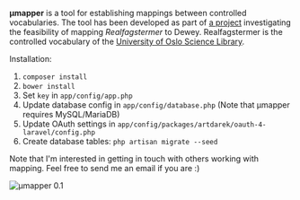 **μmapper** is a tool for establishing mappings between controlled vocabularies.
The tool has been developed as part of <a href="http://www.ub.uio.no/om/prosjekter/deweymapping/index.html">a project</a>
investigating the feasibility of mapping *Realfagstermer* to Dewey. Realfagstermer is the controlled vocabulary
of the <a href="http://www.ub.uio.no/english/about/organisation/ureal/">University of Oslo Science Library</a>.

Installation:
1. `composer install`
2. `bower install`
3. Set `key` in `app/config/app.php`
4. Update database config in `app/config/database.php` (Note that μmapper requires MySQL/MariaDB)
5. Update OAuth settings in `app/config/packages/artdarek/oauth-4-laravel/config.php`
6. Create database tables: `php artisan migrate --seed`

Note that I'm interested in getting in touch with others working with mapping. Feel free to send me an email if you are :)

![μmapper 0.1](https://hostr.co/file/GzS0904J8Lik/moccamapper-0.1.png)

